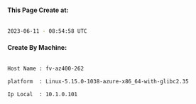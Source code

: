
   
#### This Page Create at:

```bash

2023-06-11 - 08:54:58 UTC

```

#### Create By Machine:

```bash

Host Name : fv-az400-262

platform  : Linux-5.15.0-1038-azure-x86_64-with-glibc2.35

Ip Local  : 10.1.0.101

```

